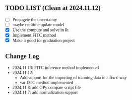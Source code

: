 <style>
body {
    font-family: CodeNewRoman Nerd Font;
}
</style>

## TODO LIST (Clean at 2024.11.12)
- [ ] Propagete the uncertainty
- [ ] maybe realtime update model
- [x] Use the compute and solve in llt
- [x] Implement FITC method
- [x] Make it good for graduation project

## Change Log
- 2024.11.13: FITC inference method implemented
- 2024.11.12:
    - Add support for the importing of tranning data in a fixed way
    - var DTC method implemented
- 2024.11.8: add GPy compare script file
- 2024.11.7: add normalization support
